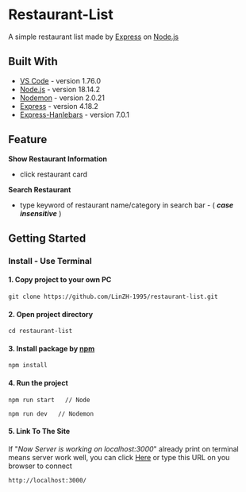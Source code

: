 # Restaurant-List

A simple restaurant list made by [Express](https://expressjs.com/) on [Node.js](https://nodejs.org/en/)

## Built With
* [VS Code](https://code.visualstudio.com/) - version 1.76.0
* [Node.js](https://nodejs.org/en/) - version 18.14.2
* [Nodemon](https://github.com/remy/nodemon) - version 2.0.21
* [Express](https://github.com/expressjs/express) - version 4.18.2
* [Express-Hanlebars](https://github.com/express-handlebars/express-handlebars) - version 7.0.1

## Feature
**Show Restaurant Information**
* click restaurant card

**Search Restaurant**
* type keyword of restaurant name/category in search bar - ( ***case insensitive*** )

## Getting Started
### Install - Use Terminal

#### 1. Copy project to your own PC
```
git clone https://github.com/LinZH-1995/restaurant-list.git
```
#### 2. Open project directory
```
cd restaurant-list
```
#### 3. Install package by [npm](https://www.npmjs.com/)
```
npm install
```
#### 4. Run the project

```
npm run start   // Node
```

```
npm run dev   // Nodemon
```
#### 5. Link To The Site
If "*Now Server is working on localhost:3000*" already print on terminal means server work well, you can click [Here](http://localhost:3000/) or type this URL on you browser to connect
```
http://localhost:3000/
```
